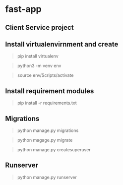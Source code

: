 # fast-app

## Client Service project 

Install virtualenvirnment and create
---------------------
>pip install virtualenv

>python3 -m venv env

>source env/Scripts/activate

Install requirement modules
---------------------
> pip install -r requirements.txt

Migrations 
---------------------
>python manage.py migrations

>python magage.py migrate

>python manage.py createsuperuser


Runserver 
--------------------
>python manage.py runserver
